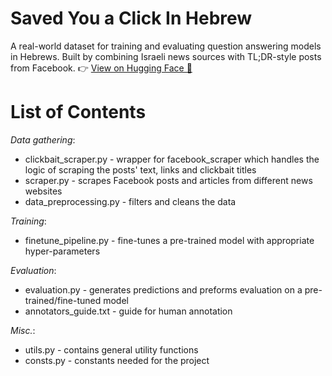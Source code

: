 # Saved You a Click In Hebrew

A real-world dataset for training and evaluating question answering models in Hebrews.
Built by combining Israeli news sources with TL;DR-style posts from Facebook.
👉 [View on Hugging Face 🤗](https://huggingface.co/datasets/daria-lioub/heb_amlk_for_QA)


# List of Contents

_Data gathering_:
* clickbait_scraper.py - wrapper for facebook_scraper which handles the logic of scraping the posts' text, links and clickbait titles
* scraper.py - scrapes Facebook posts and articles from different news websites
* data_preprocessing.py - filters and cleans the data

_Training_:
* finetune_pipeline.py - fine-tunes a pre-trained model with appropriate hyper-parameters

_Evaluation_:
* evaluation.py - generates predictions and preforms evaluation on a pre-trained/fine-tuned model 
* annotators_guide.txt - guide for human annotation

_Misc._:
* utils.py - contains general utility functions
* consts.py - constants needed for the project

